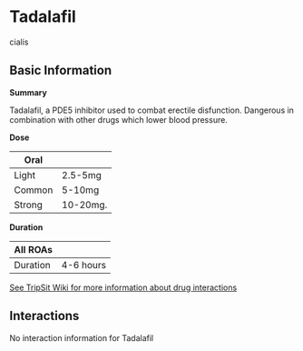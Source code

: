 # Tadalafil

cialis

## Basic Information

**Summary**

Tadalafil, a PDE5 inhibitor used to combat erectile disfunction. Dangerous in combination with other drugs which lower blood pressure.

**Dose**

| Oral   |          |
| ------ | -------- |
| Light  | 2.5-5mg  |
| Common | 5-10mg   |
| Strong | 10-20mg. |

**Duration**

| All ROAs |           |
| -------- | --------- |
| Duration | 4-6 hours |

[See TripSit Wiki for more information about drug interactions](http://combo.tripsit.me/)

## Interactions

No interaction information for Tadalafil